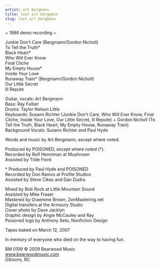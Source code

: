 ```yaml
---
artist: art bergmann
title: lost art bergmann
slug: lost_art_bergmann
---
```

~ 1986 demo recording ~  
  
Junkie Don't Care (Bergmann/Gordon Nicholl)  
To Tell the Truth\*  
Black Heart\*  
Who Will Ever Know  
Final Cliche  
My Empty House\*  
Inside Your Love  
Runaway Train\* (Bergmann/Gordon Nicholl)  
Our Little Secret  
Ill Repute  
  
Guitar, vocals: Art Bergmann  
Bass: Ray Fulber  
Drums: Taylor Nelson Little  
Keyboards: Susann Richter (Junkie Don't Care, Who Will Ever Know, Final Cliche, Inside Your Love, Our Little Secret, Ill Repute) +&nbsp;Gordon Nicholl (To Tell the Truth, Black Heart, My Empty House, Runaway Train)  
Background Vocals: Susann Richter and Paul Hyde  
  
Words and music by Art Bergmann, except where noted.  
  
Produced by POISONED, except where noted (\*).  
Recorded by Rolf Henniman at Mushroom  
Assisted by Tilde Fiord  
  
\* Produced by Paul Hyde and POISONED  
Recorded by Don Ramos at Profile Studios  
Assisted by&nbsp;Steve Cikes and Dan Dudra  
  
Mixed by Bob Rock at Little Mountain Sound  
Assisted by Mike Fraser  
Mastered by Graemme Brown, ZenMastering.net  
Digital transfers at the Armoury Studio  
Cover photo by Dave Jacklyn  
Graphic design by Angie McCauley and Ray  
Poisoned logo by Anthony Seto, Nonfiction Design  
  
Tapes baked on March 12, 2007  
  
In memory of everyone who died on the way to having fun.  
  
BM 0109 &copy; 2009 Bearwood Music  
www.bearwoodmusic.com  
Gibsons, BC  
